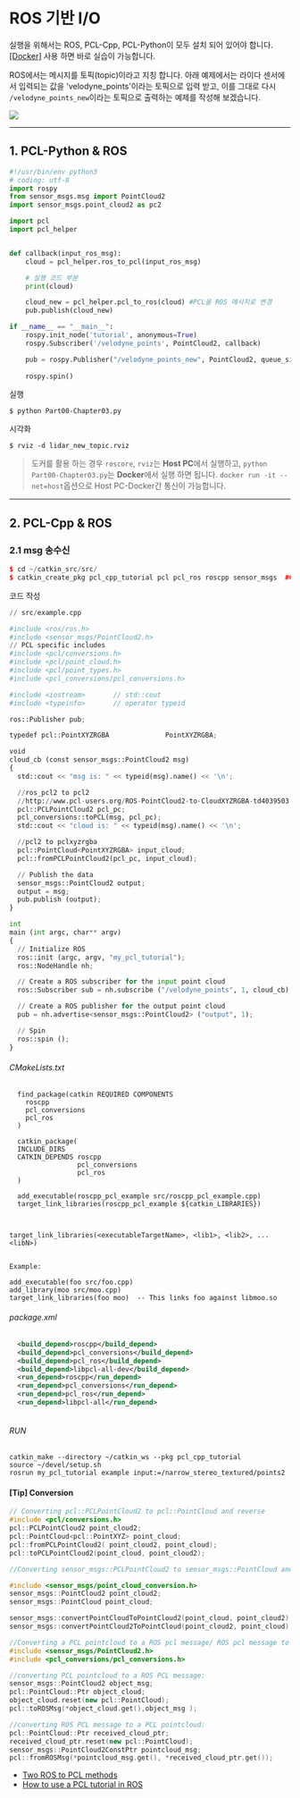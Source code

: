 # ROS 기반 I/O

실행을 위해서는 ROS, PCL-Cpp, PCL-Python이 모두 설치 되어 있어야 합니다. [[Docker]](https://hub.docker.com/r/adioshun/pcl_to_all/) 사용 하면 바로 실습이 가능합니다. 

ROS에서는 메시지를 토픽(topic)이라고 지칭 합니다. 아래 예제에서는 라이다 센서에서 입력되는 값을 'velodyne_points'이라는 토픽으로 입력 받고, 이를 그대로 다시 `/velodyne_points_new`이라는 토픽으로 출력하는 예제를 작성해 보겠습니다. 

![](https://i.imgur.com/XWfezjK.png)


---

## 1. PCL-Python & ROS



```python 
#!/usr/bin/env python3
# coding: utf-8
import rospy
from sensor_msgs.msg import PointCloud2
import sensor_msgs.point_cloud2 as pc2

import pcl
import pcl_helper


def callback(input_ros_msg):
    cloud = pcl_helper.ros_to_pcl(input_ros_msg)

    # 실행 코드 부분 
    print(cloud)

    cloud_new = pcl_helper.pcl_to_ros(cloud) #PCL을 ROS 메시지로 변경     
    pub.publish(cloud_new)

if __name__ == "__main__":
    rospy.init_node('tutorial', anonymous=True)
    rospy.Subscriber('/velodyne_points', PointCloud2, callback)

    pub = rospy.Publisher("/velodyne_points_new", PointCloud2, queue_size=1)
    
    rospy.spin()
```

실행 
```
$ python Part00-Chapter03.py
```

시각화 
```
$ rviz -d lidar_new_topic.rviz
```


> 도커를 활용 하는 경우 `roscore`, `rviz`는 **Host PC**에서 실행하고, `python Part00-Chapter03.py`는 **Docker**에서 실행 하면 됩니다. `docker run -it --net=host`옵션으로 Host PC-Docker간 통신이 가능합니다. 

---

## 2. PCL-Cpp & ROS

### 2.1 msg 송수신     


   
```cpp
$ cd ~/catkin_src/src/
$ catkin_create_pkg pcl_cpp_tutorial pcl pcl_ros roscpp sensor_msgs  #CMakeList.txt 자동 생성 
```

코드 작성 

```python 
// src/example.cpp

#include <ros/ros.h>
#include <sensor_msgs/PointCloud2.h>
// PCL specific includes
#include <pcl/conversions.h>
#include <pcl/point_cloud.h>
#include <pcl/point_types.h>
#include <pcl_conversions/pcl_conversions.h>

#include <iostream>       // std::cout
#include <typeinfo>       // operator typeid

ros::Publisher pub;

typedef pcl::PointXYZRGBA              PointXYZRGBA;

void 
cloud_cb (const sensor_msgs::PointCloud2 msg)
{
  std::cout << "msg is: " << typeid(msg).name() << '\n';

  //ros_pcl2 to pcl2
  //http://www.pcl-users.org/ROS-PointCloud2-to-CloudXYZRGBA-td4039503.html
  pcl::PCLPointCloud2 pcl_pc;
  pcl_conversions::toPCL(msg, pcl_pc);  
  std::cout << "cloud is: " << typeid(msg).name() << '\n';

  //pcl2 to pclxyzrgba
  pcl::PointCloud<PointXYZRGBA> input_cloud;
  pcl::fromPCLPointCloud2(pcl_pc, input_cloud);

  // Publish the data
  sensor_msgs::PointCloud2 output;
  output = msg;  
  pub.publish (output);
}

int
main (int argc, char** argv)
{
  // Initialize ROS
  ros::init (argc, argv, "my_pcl_tutorial");
  ros::NodeHandle nh;

  // Create a ROS subscriber for the input point cloud
  ros::Subscriber sub = nh.subscribe ("/velodyne_points", 1, cloud_cb);

  // Create a ROS publisher for the output point cloud
  pub = nh.advertise<sensor_msgs::PointCloud2> ("output", 1);

  // Spin
  ros::spin ();
}
```



###### CMakeLists.txt
```
  find_package(catkin REQUIRED COMPONENTS
    roscpp
    pcl_conversions
    pcl_ros
  )
  
  catkin_package(
  INCLUDE_DIRS
  CATKIN_DEPENDS roscpp
                 pcl_conversions
                 pcl_ros
  )
  
  add_executable(roscpp_pcl_example src/roscpp_pcl_example.cpp)
  target_link_libraries(roscpp_pcl_example ${catkin_LIBRARIES})
  
  
```


```
target_link_libraries(<executableTargetName>, <lib1>, <lib2>, ... <libN>)


Example:

add_executable(foo src/foo.cpp)
add_library(moo src/moo.cpp)
target_link_libraries(foo moo)  -- This links foo against libmoo.so
```


###### package.xml

```xml
  <build_depend>roscpp</build_depend>
  <build_depend>pcl_conversions</build_depend>
  <build_depend>pcl_ros</build_depend>
  <build_depend>libpcl-all-dev</build_depend>
  <run_depend>roscpp</run_depend>
  <run_depend>pcl_conversions</run_depend>
  <run_depend>pcl_ros</run_depend>
  <run_depend>libpcl-all</run_depend>



```


###### RUN 

```
catkin_make --directory ~/catkin_ws --pkg pcl_cpp_tutorial
source ~/devel/setup.sh
rosrun my_pcl_tutorial example input:=/narrow_stereo_textured/points2
```


#### [Tip] Conversion 



```cpp
// Converting pcl::PCLPointCloud2 to pcl::PointCloud and reverse
#include <pcl/conversions.h>
pcl::PCLPointCloud2 point_cloud2;
pcl::PointCloud<pcl::PointXYZ> point_cloud;
pcl::fromPCLPointCloud2( point_cloud2, point_cloud);
pcl::toPCLPointCloud2(point_cloud, point_cloud2);

//Converting sensor_msgs::PCLPointCloud2 to sensor_msgs::PointCloud and reverse

#include <sensor_msgs/point_cloud_conversion.h>
sensor_msgs::PointCloud2 point_cloud2;
sensor_msgs::PointCloud point_cloud;

sensor_msgs::convertPointCloudToPointCloud2(point_cloud, point_cloud2);
sensor_msgs::convertPointCloud2ToPointCloud(point_cloud2, point_cloud);
```



```cpp
//Converting a PCL pointcloud to a ROS pcl message/ ROS pcl message to PCL point cloud
#include <sensor_msgs/PointCloud2.h>
#include <pcl_conversions/pcl_conversions.h>

//converting PCL pointcloud to a ROS PCL message:
sensor_msgs::PointCloud2 object_msg;
pcl::PointCloud::Ptr object_cloud;
object_cloud.reset(new pcl::PointCloud);
pcl::toROSMsg(*object_cloud.get(),object_msg );

//converting ROS PCL message to a PCL pointcloud:
pcl::PointCloud::Ptr received_cloud_ptr;
received_cloud_ptr.reset(new pcl::PointCloud);
sensor_msgs::PointCloud2ConstPtr pointcloud_msg;
pcl::fromROSMsg(*pointcloud_msg.get(), *received_cloud_ptr.get());

```

- [Two ROS to PCL methods](http://www.programmersought.com/article/5428227702/)
- [How to use a PCL tutorial in ROS](http://wiki.ros.org/cn/pcl/Tutorials)






